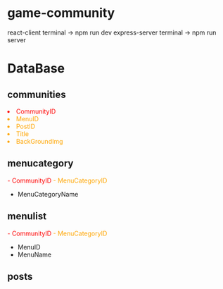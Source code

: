 # game-community

react-client
terminal -> npm run dev
express-server
terminal -> npm run server



# DataBase

## communities
<li style="color:red">CommunityID</li>
<li style="color:orange">MenuID</li>
<li style="color:orange">PostID</li>
<li style="color:orange">Title</li> 
<li style="color:orange">BackGroundImg</li> 

## menucategory
<span style="color:red">- CommunityID</span>
<span style="color:orange">- MenuCategoryID</span>
- MenuCategoryName

## menulist
<span style="color:red">- CommunityID</span>
<span style="color:orange">- MenuCategoryID</span> 
- MenuID
- MenuName

## posts
